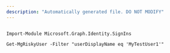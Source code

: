 ```yaml
---
description: "Automatically generated file. DO NOT MODIFY"
---
```


```powershellv1

Import-Module Microsoft.Graph.Identity.SignIns

Get-MgRiskyUser -Filter "userDisplayName eq 'MyTestUser1'" 

```